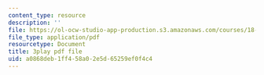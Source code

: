 ```yaml
---
content_type: resource
description: ''
file: https://ol-ocw-studio-app-production.s3.amazonaws.com/courses/18-06sc-linear-algebra-fall-2011/a0868deb1ff458a02e5d65259ef0f4c4_srxexLishgY.pdf
file_type: application/pdf
resourcetype: Document
title: 3play pdf file
uid: a0868deb-1ff4-58a0-2e5d-65259ef0f4c4
---
```


